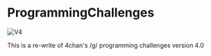 # ProgrammingChallenges

![V4](https://user-images.githubusercontent.com/93146006/183251843-4d1bb887-a69d-452f-82fe-d42e948a2a1c.png)

This is a re-write of 4chan's /g/ programming challenges version 4.0
